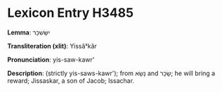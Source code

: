 # Lexicon Entry H3485

**Lemma**: יִשָּׂשכָר

**Transliteration (xlit)**: Yissâˢkâr

**Pronunciation**: yis-saw-kawr'

**Description**:
(strictly yis-saws-kawr'); from נָשָׂא and שָׂכָר; he will bring a reward; Jissaskar, a son of Jacob; Issachar.
